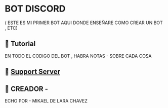 # BOT DISCORD
( ESTE ES MI PRIMER BOT AQUI  DONDE ENSEÑARE COMO CREAR UN BOT , ETC) 

## 📝 Tutorial
EN TODO EL CODIGO DEL BOT , HABRA NOTAS - SOBRE CADA COSA 

## 📝 [Support Server]()


## 📸 CREADOR -

ECHO POR - MIKAEL DE LARA CHAVEZ
